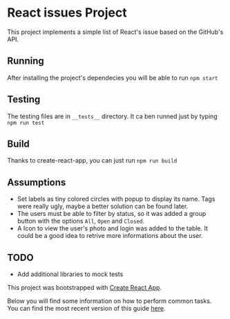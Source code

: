 # React issues Project
This project implements a simple list of React's issue based on the GitHub's API.

## Running
After installing the project's dependecies you will be able to run `npm start`

## Testing
The testing files are in `__tests__` directory.
It ca ben runned just by typing `npm run test`

## Build
Thanks to create-react-app, you can just run `npm run build`

## Assumptions

- Set labels as tiny colored circles with popup to display its name. Tags were really ugly, maybe a better solution can be found later.
- The users must be able to filter by status, so it was added a group button with the options `All`, `Open` and `Closed`.
- A Icon to view the user's photo and login was added to the table. It could be a good idea to retrive more informations about the user.

## TODO
- Add additional libraries to mock tests

This project was bootstrapped with [Create React App](https://github.com/facebookincubator/create-react-app).

Below you will find some information on how to perform common tasks.<br>
You can find the most recent version of this guide [here](https://github.com/facebookincubator/create-react-app/blob/master/packages/react-scripts/template/README.md).